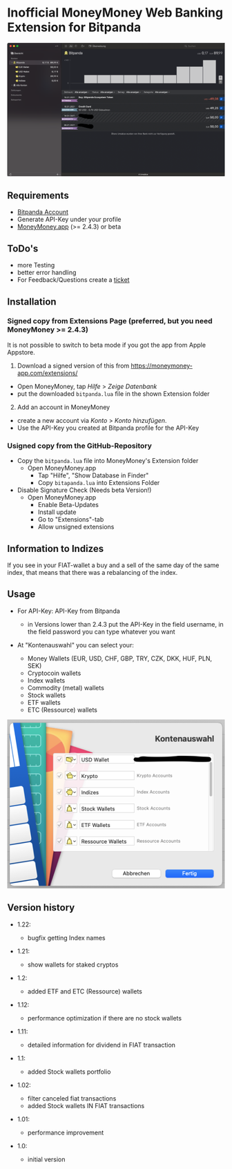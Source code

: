 # Inofficial MoneyMoney Web Banking Extension for Bitpanda


![MoneyMoney screenshot with Bitpanda accounts](screens/MoneyMoneyApp.png)


Requirements
----------------

* [Bitpanda Account](https://www.bitpanda.com)
* Generate API-Key under your profile
* [MoneyMoney.app](https://moneymoney-app.com) (>= 2.4.3) or beta 

ToDo's
------

* more Testing
* better error handling
* For Feedback/Questions create a [ticket](https://github.com/GimliGloinsSon/MoneyMoney-bitpanda-Extension/issues/new)  


Installation
------------

### Signed copy from Extensions Page (preferred, but you need MoneyMoney >= 2.4.3)

It is not possible to switch to beta mode if you got the app from Apple Appstore.

1. Download a signed version of this from https://moneymoney-app.com/extensions/
  * Open MoneyMoney, tap *Hilfe* > *Zeige Datenbank*
  * put the downloaded `bitpanda.lua` file in the shown Extension folder
2. Add an account in MoneyMoney
  * create a new account via *Konto* > *Konto hinzufügen*.
  * Use the API-Key you created at Bitpanda profile for the API-Key

### Usigned copy from the GitHub-Repository

* Copy the `bitpanda.lua` file into MoneyMoney's Extension folder
  * Open MoneyMoney.app
	* Tap "Hilfe", "Show Database in Finder"
	* Copy `bitapanda.lua` into Extensions Folder
* Disable Signature Check (Needs beta Version!)
  * Open MoneyMoney.app
	* Enable Beta-Updates
	* Install update
	* Go to "Extensions"-tab
	* Allow unsigned extensions

Information to Indizes
----------------------

If you see in your FIAT-wallet a buy and a sell of the same day of the same index,
that means that there was a rebalancing of the index.

Usage
-----

* For API-Key: API-Key from Bitpanda
  * in Versions lower than 2.4.3 put the API-Key in the field username, in the field password you can type whatever you want  	

* At "Kontenauswahl" you can select your:
    * Money Wallets (EUR, USD, CHF, GBP, TRY, CZK, DKK, HUF, PLN, SEK)
    * Cryptocoin wallets
    * Index wallets
    * Commodity (metal) wallets
    * Stock wallets
    * ETF wallets
    * ETC (Ressource) wallets



![MoneyMoney screenshot with Bitpanda account selection](screens/Kontoauswahl.png)

Version history
---------------

* 1.22:
    * bugfix getting Index names

* 1.21:
    * show wallets for staked cryptos

* 1.2:
    * added ETF and ETC (Ressource) wallets

* 1.12:
    * performance optimization if there are no stock wallets

* 1.11:
    * detailed information for dividend in FIAT transaction

* 1.1:
    * added Stock wallets portfolio

* 1.02:
    * filter canceled fiat transactions
    * added Stock wallets IN FIAT transactions

* 1.01:
    * performance improvement

* 1.0:
    * initial version
